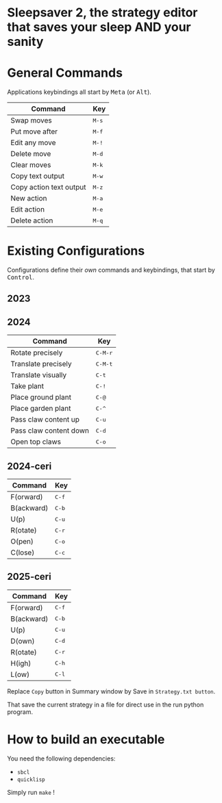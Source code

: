 # Sleepsaver 2, the strategy editor that saves your sleep AND your sanity


# General Commands

Applications keybindings all start by <kbd>Meta</kbd> (or <kbd>Alt</kbd>).

| Command                 | Key            |
|-------------------------|----------------|
| Swap moves              | <kbd>M-s</kbd> |
| Put move after          | <kbd>M-f</kbd> |
| Edit any move           | <kbd>M-!</kbd> |
| Delete move             | <kbd>M-d</kbd> |
| Clear moves             | <kbd>M-k</kbd> |
| Copy text output        | <kbd>M-w</kbd> |
| Copy action text output | <kbd>M-z</kbd> |
| New action              | <kbd>M-a</kbd> |
| Edit action             | <kbd>M-e</kbd> |
| Delete action           | <kbd>M-q</kbd> |


# Existing Configurations

Configurations define their *own* commands and keybindings, that start by <kbd>Control</kbd>.

## 2023

## 2024

| Command                | Key              |
|------------------------|------------------|
| Rotate precisely       | <kbd>C-M-r</kbd> |
| Translate precisely    | <kbd>C-M-t</kbd> |
| Translate visually     | <kbd>C-t</kbd>   |
| Take plant             | <kbd>C-!</kbd>   |
| Place ground plant     | <kbd>C-@</kbd>   |
| Place garden plant     | <kbd>C-^</kbd>   |
| Pass claw content up   | <kbd>C-u</kbd>   |
| Pass claw content down | <kbd>C-d</kbd>   |
| Open top claws         | <kbd>C-o</kbd>   |


## 2024-ceri

| Command    | Key            |
|------------|----------------|
| F(orward)  | <kbd>C-f</kbd> |
| B(ackward) | <kbd>C-b</kbd> |
| U(p)       | <kbd>C-u</kbd> |
| R(otate)   | <kbd>C-r</kbd> |
| O(pen)     | <kbd>C-o</kbd> |
| C(lose)    | <kbd>C-c</kbd> |

## 2025-ceri

| Command    | Key            |
|------------|----------------|
| F(orward)  | <kbd>C-f</kbd> |
| B(ackward) | <kbd>C-b</kbd> |
| U(p)       | <kbd>C-u</kbd> |
| D(own)     | <kbd>C-d</kbd> |
| R(otate)   | <kbd>C-r</kbd> |
| H(igh)     | <kbd>C-h</kbd> |
| L(ow)      | <kbd>C-l</kbd> |

Replace `Copy` button in Summary window by Save in `Strategy.txt button`.

That save the current strategy in a file for direct use in the run python program.

# How to build an executable

You need the following dependencies:

- `sbcl`
- `quicklisp`


Simply run `make` !
